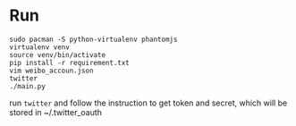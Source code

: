 # Run
```
sudo pacman -S python-virtualenv phantomjs
virtualenv venv
source venv/bin/activate
pip install -r requirement.txt
vim weibo_accoun.json
twitter
./main.py
```

run `twitter` and follow the instruction to get token and secret, which will be stored in ~/.twitter_oauth
